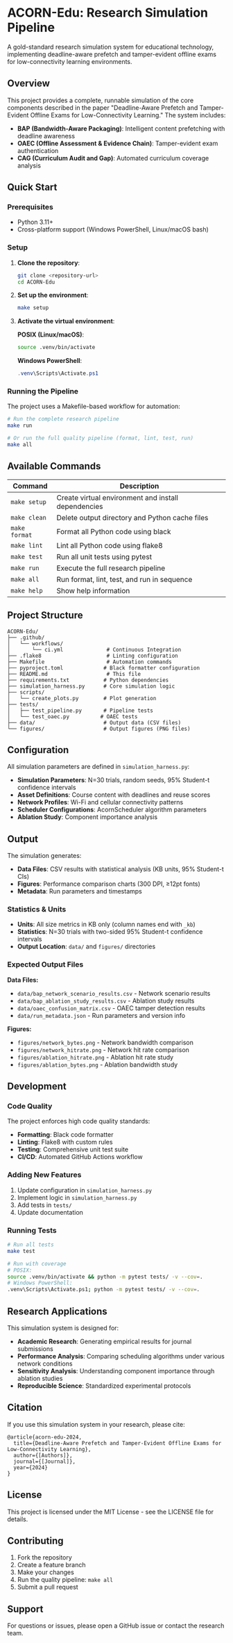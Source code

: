 # ACORN-Edu: Research Simulation Pipeline

A gold-standard research simulation system for educational technology, implementing deadline-aware prefetch and tamper-evident offline exams for low-connectivity learning environments.

## Overview

This project provides a complete, runnable simulation of the core components described in the paper "Deadline-Aware Prefetch and Tamper-Evident Offline Exams for Low-Connectivity Learning." The system includes:

- **BAP (Bandwidth-Aware Packaging)**: Intelligent content prefetching with deadline awareness
- **OAEC (Offline Assessment & Evidence Chain)**: Tamper-evident exam authentication
- **CAG (Curriculum Audit and Gap)**: Automated curriculum coverage analysis

## Quick Start

### Prerequisites

- Python 3.11+
- Cross-platform support (Windows PowerShell, Linux/macOS bash)

### Setup

1. **Clone the repository**:
   ```bash
   git clone <repository-url>
   cd ACORN-Edu
   ```

2. **Set up the environment**:
   ```bash
   make setup
   ```

3. **Activate the virtual environment**:
   
   **POSIX (Linux/macOS)**:
   ```bash
   source .venv/bin/activate
   ```
   
   **Windows PowerShell**:
   ```powershell
   .venv\Scripts\Activate.ps1
   ```

### Running the Pipeline

The project uses a Makefile-based workflow for automation:

```bash
# Run the complete research pipeline
make run

# Or run the full quality pipeline (format, lint, test, run)
make all
```

## Available Commands

| Command | Description |
|---------|-------------|
| `make setup` | Create virtual environment and install dependencies |
| `make clean` | Delete output directory and Python cache files |
| `make format` | Format all Python code using black |
| `make lint` | Lint all Python code using flake8 |
| `make test` | Run all unit tests using pytest |
| `make run` | Execute the full research pipeline |
| `make all` | Run format, lint, test, and run in sequence |
| `make help` | Show help information |

## Project Structure

```
ACORN-Edu/
├── .github/
│   └── workflows/
│       └── ci.yml              # Continuous Integration
├── .flake8                     # Linting configuration
├── Makefile                    # Automation commands
├── pyproject.toml             # Black formatter configuration
├── README.md                   # This file
├── requirements.txt           # Python dependencies
├── simulation_harness.py      # Core simulation logic
├── scripts/
│   └── create_plots.py        # Plot generation
├── tests/
│   ├── test_pipeline.py       # Pipeline tests
│   └── test_oaec.py          # OAEC tests
├── data/                      # Output data (CSV files)
└── figures/                   # Output figures (PNG files)
```

## Configuration

All simulation parameters are defined in `simulation_harness.py`:

- **Simulation Parameters**: N=30 trials, random seeds, 95% Student-t confidence intervals
- **Asset Definitions**: Course content with deadlines and reuse scores
- **Network Profiles**: Wi-Fi and cellular connectivity patterns
- **Scheduler Configurations**: AcornScheduler algorithm parameters
- **Ablation Study**: Component importance analysis

## Output

The simulation generates:

- **Data Files**: CSV results with statistical analysis (KB units, 95% Student-t CIs)
- **Figures**: Performance comparison charts (300 DPI, ≥12pt fonts)
- **Metadata**: Run parameters and timestamps

### Statistics & Units

- **Units**: All size metrics in KB only (column names end with `_kb`)
- **Statistics**: N=30 trials with two-sided 95% Student-t confidence intervals
- **Output Location**: `data/` and `figures/` directories

### Expected Output Files

**Data Files:**
- `data/bap_network_scenario_results.csv` - Network scenario results
- `data/bap_ablation_study_results.csv` - Ablation study results
- `data/oaec_confusion_matrix.csv` - OAEC tamper detection results
- `data/run_metadata.json` - Run parameters and version info

**Figures:**
- `figures/network_bytes.png` - Network bandwidth comparison
- `figures/network_hitrate.png` - Network hit rate comparison
- `figures/ablation_hitrate.png` - Ablation hit rate study
- `figures/ablation_bytes.png` - Ablation bandwidth study

## Development

### Code Quality

The project enforces high code quality standards:

- **Formatting**: Black code formatter
- **Linting**: Flake8 with custom rules
- **Testing**: Comprehensive unit test suite
- **CI/CD**: Automated GitHub Actions workflow

### Adding New Features

1. Update configuration in `simulation_harness.py`
2. Implement logic in `simulation_harness.py`
3. Add tests in `tests/`
4. Update documentation

### Running Tests

```bash
# Run all tests
make test

# Run with coverage
# POSIX:
source .venv/bin/activate && python -m pytest tests/ -v --cov=.
# Windows PowerShell:
.venv\Scripts\Activate.ps1; python -m pytest tests/ -v --cov=.
```

## Research Applications

This simulation system is designed for:

- **Academic Research**: Generating empirical results for journal submissions
- **Performance Analysis**: Comparing scheduling algorithms under various network conditions
- **Sensitivity Analysis**: Understanding component importance through ablation studies
- **Reproducible Science**: Standardized experimental protocols

## Citation

If you use this simulation system in your research, please cite:

```
@article{acorn-edu-2024,
  title={Deadline-Aware Prefetch and Tamper-Evident Offline Exams for Low-Connectivity Learning},
  author={[Authors]},
  journal={[Journal]},
  year={2024}
}
```

## License

This project is licensed under the MIT License - see the LICENSE file for details.

## Contributing

1. Fork the repository
2. Create a feature branch
3. Make your changes
4. Run the quality pipeline: `make all`
5. Submit a pull request

## Support

For questions or issues, please open a GitHub issue or contact the research team.
